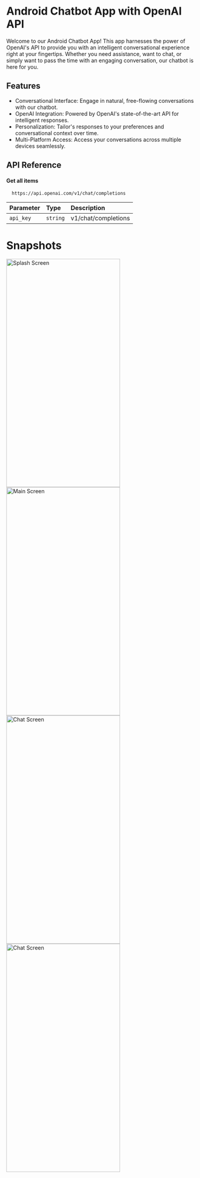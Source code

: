 
# Android Chatbot App with OpenAI API

Welcome to our Android Chatbot App! This app harnesses the power of OpenAI's API to provide you with an intelligent conversational experience right at your fingertips. Whether you need assistance, want to chat, or simply want to pass the time with an engaging conversation, our chatbot is here for you.


## Features
* Conversational Interface:  Engage in natural, free-flowing conversations with our chatbot.
* OpenAI Integration: Powered by OpenAI's state-of-the-art API for intelligent responses.
* Personalization: Tailor's responses to your preferences and conversational context over time.
* Multi-Platform Access: Access your conversations across multiple devices seamlessly.
## API Reference

#### Get all items

```http
  https://api.openai.com/v1/chat/completions
```

| Parameter | Type     | Description                |
| :-------- | :------- | :------------------------- |
| `api_key` | `string` | v1/chat/completions

# Snapshots


<img src="https://github.com/AkanshaTech/Android-ChatBot-APP/assets/158189086/07c82048-41ab-4902-afb7-3653823dc1a6" alt="Splash Screen" width="300" height="600"/>   
<img src="https://github.com/AkanshaTech/Android-ChatBot-APP/assets/158189086/c7ff40d0-fa72-4137-aeed-923587119f79" alt="Main Screen" width="300" height="600"/>  
  <img src="https://github.com/AkanshaTech/Android-ChatBot-APP/assets/158189086/cfa2c8dd-87af-47b7-a164-eb8e41f280bd" alt="Chat Screen" width="300" height="600"/> 
<img src="https://github.com/AkanshaTech/Android-ChatBot-APP/assets/158189086/a0614c82-ea76-4712-ad02-f5792e583ec0" alt="Chat Screen" width="300" height="600"/>   





